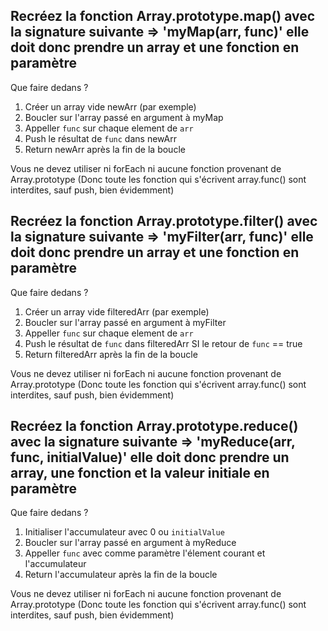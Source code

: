 ## Recréez la fonction Array.prototype.map() avec la signature suivante => 'myMap(arr, func)' elle doit donc prendre un array et une fonction en paramètre

Que faire dedans ?

1. Créer un array vide newArr (par exemple)
2. Boucler sur l'array passé en argument à myMap
3. Appeller `func` sur chaque element de `arr`
4. Push le résultat de `func` dans newArr
5. Return newArr après la fin de la boucle

Vous ne devez utiliser ni forEach ni aucune fonction provenant de Array.prototype (Donc toute les fonction qui s'écrivent array.func() sont interdites, sauf push, bien évidemment)

## Recréez la fonction Array.prototype.filter() avec la signature suivante => 'myFilter(arr, func)' elle doit donc prendre un array et une fonction en paramètre

Que faire dedans ?

1. Créer un array vide filteredArr (par exemple)
2. Boucler sur l'array passé en argument à myFilter
3. Appeller `func` sur chaque element de `arr`
4. Push le résultat de `func` dans filteredArr SI le retour de `func` == true
5. Return filteredArr après la fin de la boucle

Vous ne devez utiliser ni forEach ni aucune fonction provenant de Array.prototype (Donc toute les fonction qui s'écrivent array.func() sont interdites, sauf push, bien évidemment)

## Recréez la fonction Array.prototype.reduce() avec la signature suivante => 'myReduce(arr, func, initialValue)' elle doit donc prendre un array, une fonction et la valeur initiale en paramètre

Que faire dedans ?

1. Initialiser l'accumulateur avec 0 ou `initialValue`
2. Boucler sur l'array passé en argument à myReduce
3. Appeller `func` avec comme paramètre l'élement courant et l'accumulateur
4. Return l'accumulateur après la fin de la boucle

Vous ne devez utiliser ni forEach ni aucune fonction provenant de Array.prototype (Donc toute les fonction qui s'écrivent array.func() sont interdites, sauf push, bien évidemment)
